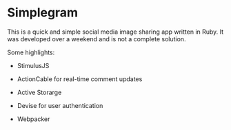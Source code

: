 # Simplegram
  
This is a quick and simple social media image sharing app written in Ruby. It was developed over a weekend and is not a complete solution.

Some highlights:

* StimulusJS

* ActionCable for real-time comment updates

* Active Storarge

* Devise for user authentication

* Webpacker
